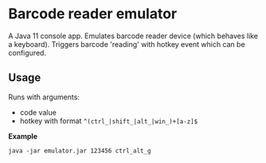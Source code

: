# Barcode reader emulator

A Java 11 console app. Emulates barcode reader device (which behaves like a keyboard).
Triggers barcode 'reading' with hotkey event which can be configured.

## Usage

Runs with arguments:
- code value
- hotkey with format `^(ctrl_|shift_|alt_|win_)+[a-z]$`

**Example**
```
java -jar emulator.jar 123456 ctrl_alt_g
```